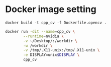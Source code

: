 # Docker image setting

```
docker build -t cpp_cv -f Dockerfile.opencv .
```


```bash
docker run -dit --name=cpp_cv \
		--runtime=nvidia \
		-v ~/Desktop/:/workdir \
		-w /workdir \
		-v /tmp/.X11-unix:/tmp/.X11-unix \
		-e DISPLAY=unix$DISPLAY \
		cpp_cv
```
